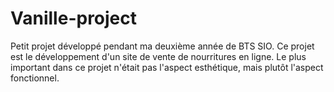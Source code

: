 # Vanille-project
Petit projet développé pendant ma deuxième année de BTS SIO. Ce projet est le développement d'un site de vente de nourritures en ligne. Le plus important dans ce projet n'était pas l'aspect esthétique, mais plutôt l'aspect fonctionnel.
